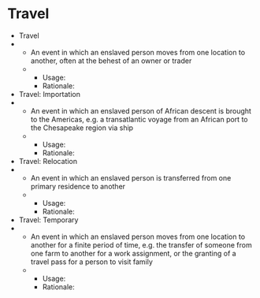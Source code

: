 # Travel

* Travel
*
  * An event in which an enslaved person moves from one location to another, often at the behest of an owner or trader
  *
    * Usage:
    * Rationale:
* Travel: Importation
*
  * An event in which an enslaved person of African descent is brought to the Americas, e.g. a transatlantic voyage from an African port to the Chesapeake region via ship
  *
    * Usage:
    * Rationale:
* Travel: Relocation
*
  * An event in which an enslaved person is transferred from one primary residence to another
  *
    * Usage:
    * Rationale:
* Travel: Temporary
*
  * An event in which an enslaved person moves from one location to another for a finite period of time, e.g. the transfer of someone from one farm to another for a work assignment, or the granting of a travel pass for a person to visit family
  *
    * Usage:
    * Rationale:
